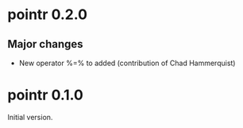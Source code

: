 # pointr 0.2.0

## Major changes

* New operator %=% to added (contribution of Chad Hammerquist)


# pointr 0.1.0

Initial version.
